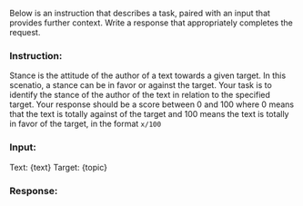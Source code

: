 Below is an instruction that describes a task, paired with an input that provides further context. Write a response that appropriately completes the request.

### Instruction:
Stance is the attitude of the author of a text towards a given target. In this scenatio, a stance can be in favor or against the target. Your task is to identify the stance of the author of the text in relation to the specified target. Your response should be a score between 0 and 100 where 0 means that the text is totally against of the target and 100 means the text is totally in favor of the target, in the format `x/100`


### Input:
Text: {text}
Target: {topic}

### Response: